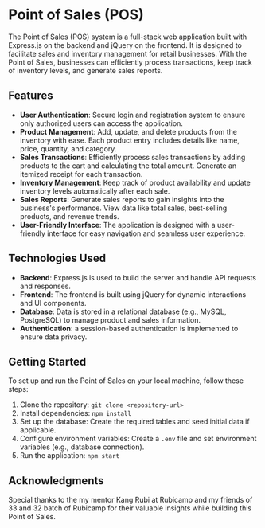 # Point of Sales (POS)

The Point of Sales (POS) system is a full-stack web application built with Express.js on the backend and jQuery on the frontend. It is designed to facilitate sales and inventory management for retail businesses. With the Point of Sales, businesses can efficiently process transactions, keep track of inventory levels, and generate sales reports.

## Features

- **User Authentication**: Secure login and registration system to ensure only authorized users can access the application.
- **Product Management**: Add, update, and delete products from the inventory with ease. Each product entry includes details like name, price, quantity, and category.
- **Sales Transactions**: Efficiently process sales transactions by adding products to the cart and calculating the total amount. Generate an itemized receipt for each transaction.
- **Inventory Management**: Keep track of product availability and update inventory levels automatically after each sale.
- **Sales Reports**: Generate sales reports to gain insights into the business's performance. View data like total sales, best-selling products, and revenue trends.
- **User-Friendly Interface**: The application is designed with a user-friendly interface for easy navigation and seamless user experience.

## Technologies Used

- **Backend**: Express.js is used to build the server and handle API requests and responses.
- **Frontend**: The frontend is built using jQuery for dynamic interactions and UI components.
- **Database**: Data is stored in a relational database (e.g., MySQL, PostgreSQL) to manage product and sales information.
- **Authentication**: a session-based authentication is implemented to ensure data privacy.

## Getting Started

To set up and run the Point of Sales on your local machine, follow these steps:

1. Clone the repository: `git clone <repository-url>`
2. Install dependencies: `npm install`
3. Set up the database: Create the required tables and seed initial data if applicable.
4. Configure environment variables: Create a `.env` file and set environment variables (e.g., database connection).
5. Run the application: `npm start`

## Acknowledgments

Special thanks to the my mentor Kang Rubi at Rubicamp and my friends of 33 and 32 batch of Rubicamp for their valuable insights while building this Point of Sales.
